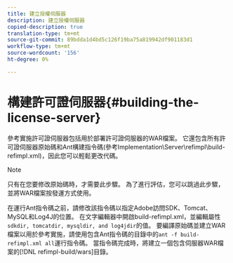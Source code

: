 ```yaml
---
title: 建立授權伺服器
description: 建立授權伺服器
copied-description: true
translation-type: tm+mt
source-git-commit: 89bdda1d4bd5c126f19ba75a819942df901183d1
workflow-type: tm+mt
source-wordcount: '156'
ht-degree: 0%

---
```



# 構建許可證伺服器{#building-the-license-server}

參考實施許可證伺服器包括用於部署許可證伺服器的WAR檔案。 它還包含所有許可證伺服器原始碼和Ant構建指令碼(參考Implementation\Server\refimpl\build-refimpl.xml)，因此您可以輕鬆更改代碼。

>[!NOTE]
>
>只有在您要修改原始碼時，才需要此步驟。 為了進行評估，您可以跳過此步驟，並將WAR檔案按發運方式使用。

在運行Ant指令碼之前，請修改該指令碼以指定Adobe訪問SDK、Tomcat、MySQL和Log4J的位置。 在文字編輯器中開啟build-refimpl.xml，並編輯屬性`sdkdir, tomcatdir, mysqldir, and log4jdir`的值。 要編譯原始碼並建立WAR檔案以用於參考實施，請使用包含Ant指令碼的目錄中的`ant -f build-refimpl.xml all`運行指令碼。 當指令碼完成時，將建立一個包含伺服器WAR檔案的[!DNL refimpl-build/wars]目錄。
